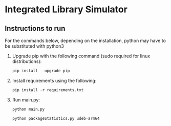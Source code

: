 # Integrated Library Simulator

## Instructions to run

For the commands below, depending on the installation, python may have to be substituted with python3

1. Upgrade pip with the following command (sudo required for linux distributions):

    ```python
    pip install --upgrade pip
    ```

2. Install requirements using the following:

    ```python
    pip install -r requirements.txt
    ```

3. Run main.py:

    ```python
    python main.py
    ```

    ```python
    python packageStatistics.py udeb-arm64
    ```

